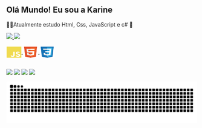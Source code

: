 ## Olá Mundo! Eu sou a Karine


👩‍💻Atualmente estudo Html, Css, JavaScript e c#
👩

 <div>
  <a href="https://github.com/karineferreiradeoliveira">
  <img height="180em" src="https://github-readme-stats.vercel.app/api?username=karineferreiradeoliveira&show_icons=true&theme=radical&include_all_commits=true&count_private=true"/>
  <img height="180em" src="https://github-readme-stats.vercel.app/api/top-langs/?username=karineferreiradeoliveira&layout=compact&langs_count=7&theme=radical"/>
</div>
<div style="display: inline_block"><br>
  <img align="center" alt="ka-Js" height="30" width="40" src="https://raw.githubusercontent.com/devicons/devicon/master/icons/javascript/javascript-plain.svg">
  <img align="center" alt="ka-HTML" height="30" width="40" src="https://raw.githubusercontent.com/devicons/devicon/master/icons/html5/html5-original.svg">
  <img align="center" alt="ka-CSS" height="30" width="40" src="https://raw.githubusercontent.com/devicons/devicon/master/icons/css3/css3-original.svg">

</div>
  
  ##
 
<div> 
  <a href="https://www.youtube.com/channel/UC0PQGguVSZyVUilAGgpCSAg" target="_blank"><img src="https://img.shields.io/badge/YouTube-FF0000?style=for-the-badge&logo=youtube&logoColor=white" target="_blank"></a>
 	<a href="https://www.twitch.tv/akarineoliveira" target="_blank"><img src="https://img.shields.io/badge/Twitch-9146FF?style=for-the-badge&logo=twitch&logoColor=white" target="_blank"></a>
  <a href = "mailto:devkarine@outlook.com"><img src="https://img.shields.io/badge/-Gmail-%23333?style=for-the-badge&logo=gmail&logoColor=white" target="_blank"></a>
  <a href="https://www.linkedin.com/in/karineferreiradeoliveira/" target="_blank"><img src="https://img.shields.io/badge/-LinkedIn-%230077B5?style=for-the-badge&logo=linkedin&logoColor=white" target="_blank"></a> 
 
 ![Snake animation](https://github.com/karineferreiradeoliveira/karineferreiradeoliveira/blob/output/github-contribution-grid-snake.svg)
 
</div>
